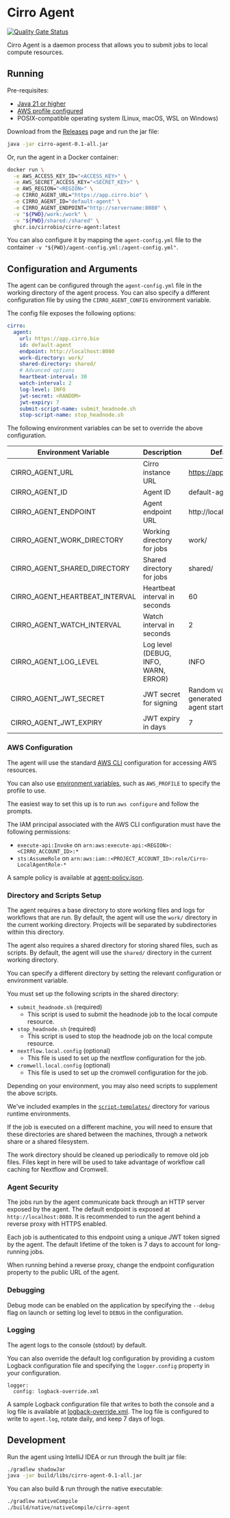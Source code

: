 # Cirro Agent

[![Quality Gate Status](https://sonarcloud.io/api/project_badges/measure?project=CirroBio_Cirro-local-agent&metric=alert_status&token=702d92a2776e625a3b4446454e190ad420a9d79a)](https://sonarcloud.io/summary/new_code?id=CirroBio_Cirro-local-agent)

Cirro Agent is a daemon process that allows you to submit jobs to local compute resources.

## Running

Pre-requisites:
- [Java 21 or higher](https://adoptium.net/)
- [AWS profile configured](#aws-configuration)
- POSIX-compatible operating system (Linux, macOS, WSL on Windows)

Download from the [Releases](https://github.com/CirroBio/Cirro-local-agent/releases) page and run the jar file:

```bash
java -jar cirro-agent-0.1-all.jar
```

Or, run the agent in a Docker container:

```bash
docker run \
  -e AWS_ACCESS_KEY_ID="<ACCESS_KEY>" \
  -e AWS_SECRET_ACCESS_KEY="<SECRET_KEY>" \
  -e AWS_REGION="<REGION>" \
  -e CIRRO_AGENT_URL="https://app.cirro.bio" \
  -e CIRRO_AGENT_ID="default-agent" \
  -e CIRRO_AGENT_ENDPOINT="http://servername:8080" \
  -v "${PWD}/work:/work" \
  -v "${PWD}/shared:/shared" \
  ghcr.io/cirrobio/cirro-agent:latest
```

You can also configure it by mapping the `agent-config.yml` file to the container `-v "${PWD}/agent-config.yml:/agent-config.yml"`.

## Configuration and Arguments

The agent can be configured through the `agent-config.yml` file in the working directory of the agent process.
You can also specify a different configuration file by using the `CIRRO_AGENT_CONFIG` environment variable.

The config file exposes the following options:

```yml
cirro:
  agent:
    url: https://app.cirro.bio
    id: default-agent
    endpoint: http://localhost:8080
    work-directory: work/
    shared-directory: shared/
    # Advanced options
    heartbeat-interval: 30
    watch-interval: 2
    log-level: INFO
    jwt-secret: <RANDOM>
    jwt-expiry: 7
    submit-script-name: submit_headnode.sh
    stop-script-name: stop_headnode.sh
```

The following environment variables can be set to override the above configuration.

| Environment Variable           | Description                          | Default                                   |
|--------------------------------|--------------------------------------|-------------------------------------------|
| CIRRO_AGENT_URL                | Cirro instance URL                   | https://app.cirro.bio                     |
| CIRRO_AGENT_ID                 | Agent ID                             | default-agent                             |
| CIRRO_AGENT_ENDPOINT           | Agent endpoint URL                   | http://localhost:8080                     |
| CIRRO_AGENT_WORK_DIRECTORY     | Working directory for jobs           | work/                                     |
| CIRRO_AGENT_SHARED_DIRECTORY   | Shared directory for jobs            | shared/                                   |
| CIRRO_AGENT_HEARTBEAT_INTERVAL | Heartbeat interval in seconds        | 60                                        |
| CIRRO_AGENT_WATCH_INTERVAL     | Watch interval in seconds            | 2                                         |
| CIRRO_AGENT_LOG_LEVEL          | Log level (DEBUG, INFO, WARN, ERROR) | INFO                                      |
| CIRRO_AGENT_JWT_SECRET         | JWT secret for signing               | Random value generated upon agent startup |
| CIRRO_AGENT_JWT_EXPIRY         | JWT expiry in days                   | 7                                         |

### AWS Configuration

The agent will use the standard [AWS CLI](https://docs.aws.amazon.com/cli/v1/userguide/cli-chap-configure.html) configuration for accessing AWS resources.

You can also use [environment variables](https://docs.aws.amazon.com/cli/v1/userguide/cli-configure-envvars.html), such as `AWS_PROFILE` to specify the profile to use.

The easiest way to set this up is to run `aws configure` and follow the prompts.

The IAM principal associated with the AWS CLI configuration must have the following permissions:

- `execute-api:Invoke` on `arn:aws:execute-api:<REGION>:<CIRRO_ACCOUNT_ID>:*`
- `sts:AssumeRole` on `arn:aws:iam::<PROJECT_ACCOUNT_ID>:role/Cirro-LocalAgentRole-*`

A sample policy is available at [agent-policy.json](./agent-policy.json).

### Directory and Scripts Setup

The agent requires a base directory to store working files and logs for workflows that are run.
By default, the agent will use the `work/` directory in the current working directory.
Projects will be separated by subdirectories within this directory.

The agent also requires a shared directory for storing shared files, such as scripts.
By default, the agent will use the `shared/` directory in the current working directory.

You can specify a different directory by setting the relevant configuration or environment variable.

You must set up the following scripts in the shared directory:

- `submit_headnode.sh` (required)
  - This script is used to submit the headnode job to the local compute resource.
- `stop_headnode.sh` (required)
  - This script is used to stop the headnode job on the local compute resource.
- `nextflow.local.config` (optional)
  - This file is used to set up the nextflow configuration for the job.
- `cromwell.local.config` (optional)
  - This file is used to set up the cromwell configuration for the job.

Depending on your environment, you may also need scripts to supplement the above scripts.

We've included examples in the [`script-templates/`](./script-templates) directory for various runtime environments.

If the job is executed on a different machine, you will need to ensure that these directories are shared between the machines, through a network share or a shared filesystem.

The work directory should be cleaned up periodically to remove old job files.
Files kept in here will be used to take advantage of workflow call caching for Nextflow and Cromwell.

### Agent Security

The jobs run by the agent communicate back through an HTTP server exposed by the agent.
The default endpoint is exposed at `http://localhost:8080`.
It is recommended to run the agent behind a reverse proxy with HTTPS enabled.

Each job is authenticated to this endpoint using a unique JWT token signed by the agent.
The default lifetime of the token is 7 days to account for long-running jobs.

When running behind a reverse proxy, change the endpoint configuration property to the public URL of the agent.

### Debugging

Debug mode can be enabled on the application by specifying the `--debug` flag on launch or setting log level to `DEBUG` in the configuration.

### Logging

The agent logs to the console (stdout) by default.

You can also override the default log configuration by providing a custom Logback configuration file and specifying the `logger.config` property in your configuration.

```
logger:
  config: logback-override.xml
```

A sample Logback configuration file that writes to both the console and a log file is available at [logback-override.xml](./logback-override.xml).
The log file is configured to write to `agent.log`, rotate daily, and keep 7 days of logs.

## Development

Run the agent using IntelliJ IDEA or run through the built jar file:

```bash
./gradlew shadowJar
java -jar build/libs/cirro-agent-0.1-all.jar
```

You can also build & run through the native executable:

```bash
./gradlew nativeCompile
./build/native/nativeCompile/cirro-agent
```
